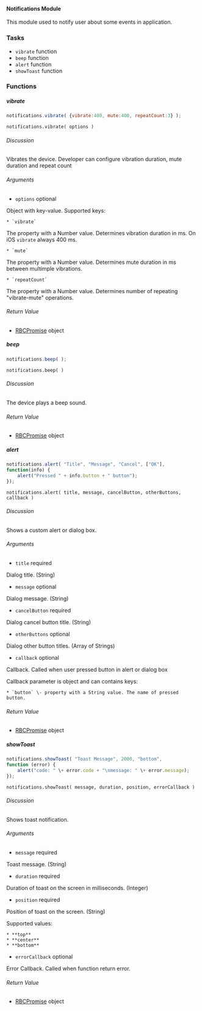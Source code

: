 #### Notifications Module

This module used to notify user about some events in application.

### Tasks

  * `vibrate` function
  * `beep` function
  * `alert` function
  * `showToast` function

### Functions

##### vibrate

```javascript
notifications.vibrate( {vibrate:400, mute:400, repeatCount:3} );
```

`notifications.vibrate( options )`

###### Discussion

Vibrates the device. Developer can configure vibration duration, mute duration
and repeat count

###### Arguments

  * `options` optional

Object with key-value. Supported keys:

    * `vibrate`

The property with a Number value. Determines vibration duration in ms. On iOS `vibrate` always 400 ms.

    * `mute`

The property with a Number value. Determines mute duration in ms between multimple vibrations.

    * `repeatCount`

The property with a Number value. Determines number of repeating "vibrate-mute" operations.

###### Return Value

  * [RBCPromise](#kernel-promise) object

##### beep

```javascript
notifications.beep( );
```

`notifications.beep( )`

###### Discussion

The device plays a beep sound.

###### Return Value

  * [RBCPromise](#kernel-promise) object


##### alert

```javascript
notifications.alert( "Title", "Message", "Cancel", ["OK"],  
function(info) {  
    alert("Pressed " + info.button + " button");  
});
```

`notifications.alert( title, message, cancelButton, otherButtons, callback )`

###### Discussion

Shows a custom alert or dialog box.

###### Arguments

  * `title` required

Dialog title. (String)

  * `message` optional

Dialog message. (String)

  * `cancelButton` required

Dialog cancel button title. (String)

  * `otherButtons` optional

Dialog other button titles. (Array of Strings)

  * `callback` optional

Callback. Called when user pressed button in alert or dialog box

Callback parameter is object and can contains keys:

    * `button` \- property with a String value. The name of pressed button.

###### Return Value

  * [RBCPromise](#kernel-promise) object


##### showToast

```javascript
notifications.showToast( "Toast Message", 2000, "bottom",  
function (error) {  
    alert("code: " \+ error.code + "\nmessage: " \+ error.message);  
});
```

`notifications.showToast( message, duration, position, errorCallback )`

###### Discussion

Shows toast notification.

###### Arguments

  * `message` required

Toast message. (String)

  * `duration` required

Duration of toast on the screen in milliseconds. (Integer)

  * `position` required

Position of toast on the screen. (String)

Supported values:

    * **top**
    * **center**
    * **bottom**

  * `errorCallback` optional

Error Callback. Called when function return error.

###### Return Value

  * [RBCPromise](#kernel-promise) object